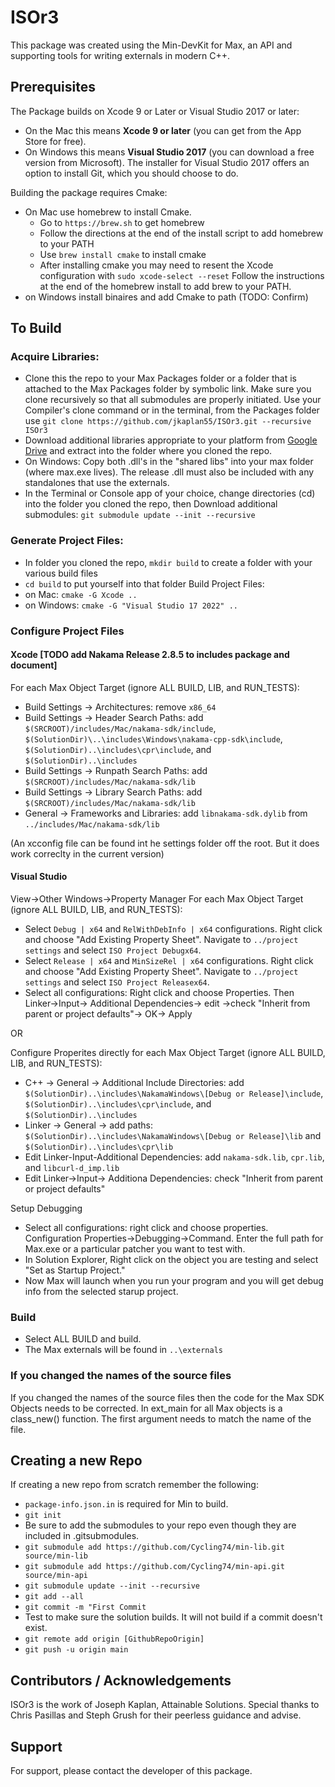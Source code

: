 # ISOr3
This package was created using the Min-DevKit for Max, an API and supporting tools for writing externals in modern C++.



## Prerequisites

The Package builds on Xcode 9 or Later or Visual Studio 2017 or later:

* On the Mac this means **Xcode 9 or later** (you can get from the App Store for free). 
* On Windows this means **Visual Studio 2017** (you can download a free version from Microsoft). The installer for Visual Studio 2017 offers an option to install Git, which you should choose to do.

Building the package requires Cmake:

* On Mac use homebrew to install Cmake.
    * Go to `https://brew.sh` to get homebrew
    * Follow the directions at the end of the install script to add homebrew to your PATH
    * Use `brew install cmake` to install cmake
    * After installing cmake you may need to resent the Xcode configuration with `sudo xcode-select --reset`
Follow the instructions at the end of the homebrew install to add brew to your PATH. 
* on Windows install binaires and add Cmake to path (TODO: Confirm)


## To Build
### Acquire Libraries:
* Clone this the repo to your Max Packages folder or a folder that is attached to the Max Packages folder by symbolic link.  Make sure you clone recursively so that all submodules are properly initiated.  Use your Compiler's clone command or in the terminal, from the Packages folder use `git clone https://github.com/jkaplan55/ISOr3.git --recursive ISOr3`
* Download additional libraries appropriate to your platform from [Google Drive](https://drive.google.com/drive/folders/1IaKlRyWFBS9coNOtA-0CmdqwK-d28z0e?usp=sharing) and extract into the folder where you cloned the repo.
* On Windows: Copy both .dll's in the "shared libs" into your max folder (where max.exe lives).  The release .dll must also be included with any standalones that use the externals.
* In the Terminal or Console app of your choice, change directories (cd) into the folder you cloned the repo, then Download additional submodules: `git submodule update --init --recursive`

### Generate Project Files:
* In folder you cloned the repo, `mkdir build` to create a folder with your various build files
* `cd build` to put yourself into that folder
Build Project Files:
* on Mac: `cmake -G Xcode ..` 
* on Windows: `cmake -G "Visual Studio 17 2022" ..`

### Configure Project Files
#### Xcode [TODO add Nakama Release 2.8.5 to includes package and document]
For each Max Object Target (ignore ALL BUILD, LIB, and RUN_TESTS):  
* Build Settings -> Architectures:  remove `x86_64` 
* Build Settings -> Header Search Paths: add `$(SRCROOT)/includes/Mac/nakama-sdk/include`, `$(SolutionDir)\..\includes\Windows\nakama-cpp-sdk\include`, `$(SolutionDir)..\includes\cpr\include`, and `$(SolutionDir)..\includes`
* Build Settings -> Runpath Search Paths: add `$(SRCROOT)/includes/Mac/nakama-sdk/lib`
* Build Settings -> Library Search Paths: add `$(SRCROOT)/includes/Mac/nakama-sdk/lib`
* General -> Frameworks and Libraries: add `libnakama-sdk.dylib` from `../includes/Mac/nakama-sdk/lib`

(An xcconfig file can be found int he settings folder off the root.  But it does work correclty in the current version)

#### Visual Studio
View->Other Windows->Property Manager
For each Max Object Target (ignore ALL BUILD, LIB, and RUN_TESTS):
  * Select `Debug | x64` and `RelWithDebInfo | x64` configurations.  Right click and choose "Add Existing Property Sheet".  Navigate to `../project settings`  and select `ISO Project Debugx64`.
  * Select `Release | x64` and `MinSizeRel | x64` configurations.  Right click and choose "Add Existing Property Sheet".  Navigate to `../project settings`  and select `ISO Project Releasex64`.
  * Select all configurations: Right click and choose Properties. Then Linker->Input-> Additional Dependencies-> edit ->check "Inherit from parent or project defaults"-> OK-> Apply
 
 
 OR
 
 Configure Properites directly for each Max Object Target (ignore ALL BUILD, LIB, and RUN_TESTS):
  * C++ -> General -> Additional Include Directories: add `$(SolutionDir)..\includes\NakamaWindows\[Debug or Release]\include`, `$(SolutionDir)..\includes\cpr\include`, and `$(SolutionDir)..\includes`
  * Linker -> General -> add paths:  `$(SolutionDir)..\includes\NakamaWindows\[Debug or Release]\lib` and `$(SolutionDir)..\includes\cpr\lib`
  * Edit Linker-Input-Additional Dependencies:
add `nakama-sdk.lib`, `cpr.lib`, and `libcurl-d_imp.lib`
  * Edit Linker->Input-> Additiona Dependencies: check "Inherit from parent or project defaults"

Setup Debugging
   * Select all configurations: right click and choose properties.  Configuration Properties->Debugging->Command.  Enter the full path for Max.exe or a particular patcher you want to test with.
   * In Solution Explorer, Right click on the object you are testing and select "Set as Startup Project."
   * Now Max will launch when you run your program and you will get debug info from the selected starup project.
### Build
* Select ALL BUILD and build.
* The Max externals will be found in `..\externals`

### If you changed the names of the source files
If you changed the names of the source files then the code for the Max SDK Objects needs to be corrected.  In ext_main for all Max objects is a class_new() function.  The first argument needs to match the name of the file.
  
## Creating a new Repo
If creating a new repo from scratch remember the following:
* `package-info.json.in` is required for Min to build.
* `git init`
* Be sure to add the submodules to your repo even though they are included in .gitsubmodules.
* `git submodule add https://github.com/Cycling74/min-lib.git source/min-lib`
* `git submodule add https://github.com/Cycling74/min-api.git source/min-api`
* `git submodule update --init --recursive`
* `git add --all`
* `git commit -m "First Commit`
*  Test to make sure the solution builds.  It will not build if a commit doesn't exist.
* `git remote add origin [GithubRepoOrigin]`
* `git push -u origin main`




## Contributors / Acknowledgements

ISOr3 is the work of Joseph Kaplan, Attainable Solutions.
Special thanks to Chris Pasillas and Steph Grush for their peerless guidance and advise.


## Support

For support, please contact the developer of this package.
